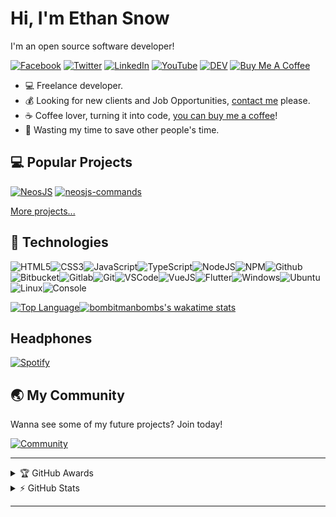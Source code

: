 # Hi, I'm Ethan Snow

I'm an open source software developer!

[![Facebook](https://img.shields.io/badge/facebook-%231877F2.svg?&style=for-the-badge&logo=facebook&logoColor=white)](https://facebook.com/bombitmanbomb) [![Twitter](https://img.shields.io/badge/twitter-%231DA1F2.svg?&style=for-the-badge&logo=twitter&logoColor=white)](https://twitter.com/Bitman_NeosVR) [![LinkedIn](https://img.shields.io/badge/linkedin-%230077B5.svg?&style=for-the-badge&logo=linkedin&logoColor=white)](https://www.linkedin.com/in/ethan-snow-a745461a6/) [![YouTube](https://img.shields.io/badge/youtube-%23FF0000.svg?&style=for-the-badge&logo=youtube&logoColor=white)](https://www.youtube.com/c/bomb_and_kou) [![DEV](https://img.shields.io/badge/DEV-%23000000.svg?&style=for-the-badge&logo=dev.to&logoColor=white)](https://dev.to/bombitmanbomb) [![Buy Me A Coffee](https://img.shields.io/badge/buy%20me%20a%20coffee-%23ff813f.svg?&style=for-the-badge&logo=buy-me-a-coffee&logoColor=white)](https://ko-fi.com/polylogix_studio)

- :computer: Freelance developer.
- :moneybag: Looking for new clients and Job Opportunities, [contact me](mailto:Ethan@polylogix.studio) please.
- :coffee: Coffee lover, turning it into code, [you can buy me a coffee](https://ko-fi.com/polylogix_studio)!
- :dart: Wasting my time to save other people's time.

## :computer: Popular Projects

[![NeosJS](https://github-readme-stats-6bwx5vgdo.vercel.app/api/pin/?username=PolyLogiX-Studio&repo=Neos.js)](https://github.com/PolyLogiX-Studio/Neos.js)<!-- 1st Line -->
[![neosjs-commands](https://github-readme-stats-6bwx5vgdo.vercel.app/api/pin/?username=PolyLogiX-Studio&repo=neosjs-commands)](https://github.com/PolyLogiX-Studio/neosjs-commands)<!-- 1st Line -->

[More projects...](https://github.com/PolyLogiX-Studio?tab=repositories)

## :wrench: Technologies

![HTML5](https://img.icons8.com/color/30/html-5.png)![CSS3](https://img.icons8.com/color/30/css3.png)![JavaScript](https://img.icons8.com/color/30/javascript.png)![TypeScript](https://img.icons8.com/color/30/typescript.png)![NodeJS](https://img.icons8.com/color/30/nodejs.png)![NPM](https://img.icons8.com/color/30/npm.png)![Github](https://img.icons8.com/material-outlined/30/github.png)![Bitbucket](https://img.icons8.com/color/30/bitbucket.png)![Gitlab](https://img.icons8.com/color/30/gitlab.png)![Git](https://img.icons8.com/color/30/git.png)![VSCode](https://img.icons8.com/color/30/visual-studio-code-2019.png)![VueJS](https://img.icons8.com/color/30/vue-js.png)![Flutter](https://img.icons8.com/color/30/flutter.png)![Windows](https://img.icons8.com/color/30/windows-10.png)![Ubuntu](https://img.icons8.com/color/30/ubuntu--v1.png)![Linux](https://img.icons8.com/color/30/linux.png)![Console](https://img.icons8.com/color/30/console.png)

[![Top Language](https://github-readme-stats-6bwx5vgdo.vercel.app/api/top-langs?username=bombitmanbomb&layout=compact)](https://github.com/bombitmanbomb/github-readme-stats)[![bombitmanbombs's wakatime stats](https://github-readme-stats-6bwx5vgdo.vercel.app/api/wakatime?username=bombitmanbomb)](https://wakatime.com/@bombitmanbomb)

## Headphones

[![Spotify](https://novatorem-e87j7kcl5.vercel.app/api/spotify)](https://open.spotify.com/user/22352ieeerem5qsogyc5yotgq)

## :earth_asia: My Community

Wanna see some of my future projects? Join today!

[![Community](https://discordapp.com/api/guilds/571612136036499466/widget.png?style=banner2)](https://discord.io/PolyLogiX)

---

<!-- markdownlint-disable MD033 -->

<details>
    <summary>&#127942 GitHub Awards</summary>

![Github Trophy](https://github-profile-trophy.vercel.app/?username=bombitmanbomb)

</details>

<details>
    <summary>&#9889 GitHub Stats</summary>

[![Github Stats](https://github-readme-stats-6bwx5vgdo.vercel.app/api?username=bombitmanbomb&show_icons=true&count_private=true)](https://github.com/bombitmanbomb)

</details>

<!-- markdownlint-enable MD033 -->

---

